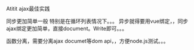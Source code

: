 Atitit ajax最佳实践


同步更加简单一般
特别是在循环列表情况下。。。  异步就得要用vue绑定，，同步ajax绑定更加简单，直接document。Write即可。。。


函数分离，需要分离ajax documet等dom api，，方便node.js测试。。。



